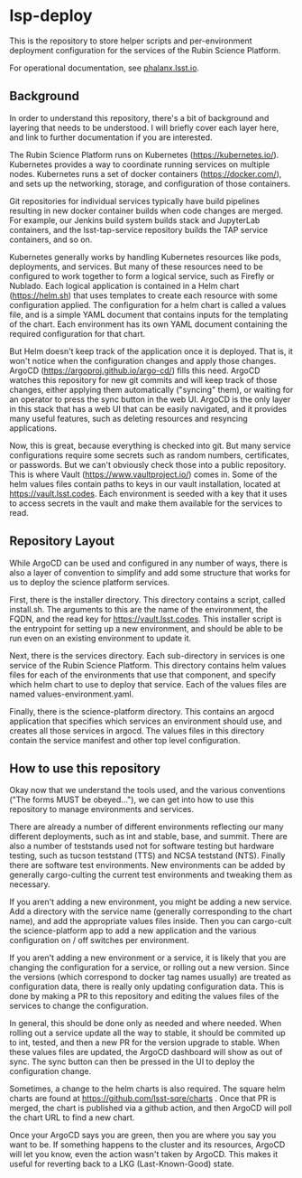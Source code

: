 # lsp-deploy

This is the repository to store helper scripts and per-environment
deployment configuration for the services of the Rubin Science
Platform.

For operational documentation, see [phalanx.lsst.io](https://phalanx.lsst.io/).

## Background

In order to understand this repository, there's a bit of background
and layering that needs to be understood.  I will briefly cover each
layer here, and link to further documentation if you are interested.

The Rubin Science Platform runs on Kubernetes (https://kubernetes.io/).
Kubernetes provides a way to coordinate running services on multiple
nodes.  Kubernetes runs a set of docker containers (https://docker.com/),
and sets up the networking, storage, and configuration of those containers.

Git repositories for individual services typically have build pipelines
resulting in new docker container builds when code changes are merged.
For example, our Jenkins build system builds stack and JupyterLab containers,
and the lsst-tap-service repository builds the TAP service containers,
and so on.

Kubernetes generally works by handling Kubernetes resources like pods,
deployments, and services.  But many of these resources need to be configured
to work together to form a logical service, such as Firefly or Nublado. Each
logical application is contained in a Helm chart (https://helm.sh) that
uses templates to create each resource with some configuration applied.
The configuration for a helm chart is called a values file, and is a simple
YAML document that contains inputs for the templating of the chart.  Each
environment has its own YAML document containing the required configuration
for that chart.

But Helm doesn't keep track of the application once it is deployed.  That is,
it won't notice when the configuration changes and apply those changes.
ArgoCD (https://argoproj.github.io/argo-cd/) fills this need.  ArgoCD watches
this repository for new git commits and will keep track of those changes,
either applying them automatically ("syncing" them), or waiting for an operator
to press the sync button in the web UI.  ArgoCD is the only layer in this
stack that has a web UI that can be easily navigated, and it provides many
useful features, such as deleting resources and resyncing applications.

Now, this is great, because everything is checked into git.  But many service
configurations require some secrets such as random numbers, certificates, or
passwords.  But we can't obviously check those into a public repository.  This
is where Vault (https://www.vaultproject.io/) comes in.  Some of the helm values
files contain paths to keys in our vault installation, located at
https://vault.lsst.codes.  Each environment is seeded with a key that it
uses to access secrets in the vault and make them available for the services
to read.

## Repository Layout

While ArgoCD can be used and configured in any number of ways, there is also
a layer of convention to simplify and add some structure that works for us
to deploy the science platform services.

First, there is the installer directory.  This directory contains a script,
called install.sh.  The arguments to this are the name of the environment,
the FQDN, and the read key for https://vault.lsst.codes.  This installer
script is the entrypoint for setting up a new environment, and should be
able to be run even on an existing environment to update it.

Next, there is the services directory.  Each sub-directory in services is
one service of the Rubin Science Platform.  This directory contains helm
values files for each of the environments that use that component, and
specify which helm chart to use to deploy that service.  Each of the
values files are named values-environment.yaml.

Finally, there is the science-platform directory.  This contains an argocd
application that specifies which services an environment should use, and
creates all those services in argocd.  The values files in this directory
contain the service manifest and other top level configuration.

## How to use this repository

Okay now that we understand the tools used, and the various conventions
("The forms MUST be obeyed..."), we can get into how to use this repository
to manage environments and services.

There are already a number of different environments reflecting our many
different deployments, such as int and stable, base, and summit.
There are also a number of teststands used not for software testing but
hardware testing, such as tucson teststand (TTS) and NCSA teststand (NTS).
Finally there are software test environments.  New environments can be
added by generally cargo-culting the current test environments and
tweaking them as necessary.

If you aren't adding a new environment, you might be adding a new service.
Add a directory with the service name (generally corresponding to the chart
name), and add the appropriate values files inside.  Then you can cargo-cult
the science-platform app to add a new application and the various configuration
on / off switches per environment.

If you aren't adding a new environment or a service, it is likely that you are
changing the configuration for a service, or rolling out a new version.
Since the versions (which correspond to docker tag names usually) are
treated as configuration data, there is really only updating configuration
data.  This is done by making a PR to this repository and editing the
values files of the services to change the configuration.

In general, this should be done only as needed and where needed.  When
rolling out a service update all the way to stable, it should be commited
up to int, tested, and then a new PR for the version upgrade to stable.
When these values files are updated, the ArgoCD dashboard will show as
out of sync.  The sync button can then be pressed in the UI to deploy
the configuration change.

Sometimes, a change to the helm charts is also required.  The square
helm charts are found at https://github.com/lsst-sqre/charts .  Once
that PR is merged, the chart is published via a github action, and then
ArgoCD will poll the chart URL to find a new chart.

Once your ArgoCD says you are green, then you are where you say you
want to be.  If something happens to the cluster and its resources,
ArgoCD will let you know, even the action wasn't taken by ArgoCD.
This makes it useful for reverting back to a LKG (Last-Known-Good)
state.
